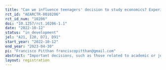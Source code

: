 ```yaml
---
title: "Can we influence teenagers' decision to study economics? Experimental evidence on stereotypes, self-efficacy and academic choice."
rct_id: "AEARCTR-0010206"
rct_id_num: "10206"
doi: "10.1257/rct.10206-1.1"
date: "2022-10-12"
status: "in_development"
jel: "A21, I20, D71, D91"
start_year: "2022-10-12"
end_year: "2023-04-30"
pi: "Francisco Pitthan franciscopitthan@gmail.com"
abstract: "Important decisions, such as those related to academic or job choices, can have a huge impact in people’s life. Although the evidence on social choice theory is substantial, the causal evidence using an economics framework is still insufficient. In this paper we propose a causal framework to analyse the impact of self-efficacy, outcome expectation and social image on the decision of high school students to study economics in university. For this, we propose a randomized controlled trial with two interventions, one focused on improving economic literacy of students and a second one focused on changing stereotypes often associated with economists. To analyse our framework, causal mediation analysis and heterogeneity analysis will be used. As secondary outcome, we want to verify the effect of the treatment among different political preferences, gender, and socio-economic status."
layout: registration
---
```


